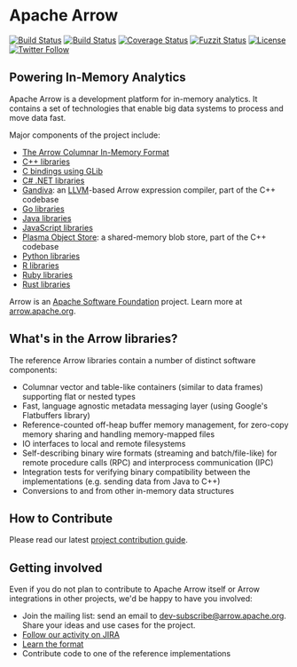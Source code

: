 <!--- 
  Licensed to the Apache Software Foundation (ASF) under one
  or more contributor license agreements.  See the NOTICE file
  distributed with this work for additional information
  regarding copyright ownership.  The ASF licenses this file
  to you under the Apache License, Version 2.0 (the
  "License"); you may not use this file except in compliance
  with the License.  You may obtain a copy of the License at

    http://www.apache.org/licenses/LICENSE-2.0

  Unless required by applicable law or agreed to in writing,
  software distributed under the License is distributed on an
  "AS IS" BASIS, WITHOUT WARRANTIES OR CONDITIONS OF ANY
  KIND, either express or implied.  See the License for the
  specific language governing permissions and limitations
  under the License.
-->

# Apache Arrow

[![Build Status](https://travis-ci.org/apache/arrow.svg?branch=master)](https://travis-ci.org/apache/arrow)
[![Build Status](https://ci.appveyor.com/api/projects/status/github/apache/arrow/branch/master?svg=true)](https://ci.appveyor.com/project/ApacheSoftwareFoundation/arrow/branch/master)
[![Coverage Status](https://codecov.io/gh/apache/arrow/branch/master/graph/badge.svg)](https://codecov.io/gh/apache/arrow?branch=master)
[![Fuzzit Status](https://app.fuzzit.dev/badge?org_id=yMxZh42xl9qy6bvg3EiJ&branch=master)](https://app.fuzzit.dev/admin/yMxZh42xl9qy6bvg3EiJ/dashboard)
[![License](http://img.shields.io/:license-Apache%202-blue.svg)](https://github.com/apache/arrow/blob/master/LICENSE.txt)
[![Twitter Follow](https://img.shields.io/twitter/follow/apachearrow.svg?style=social&label=Follow)](https://twitter.com/apachearrow)

## Powering In-Memory Analytics

Apache Arrow is a development platform for in-memory analytics. It contains a
set of technologies that enable big data systems to process and move data fast.

Major components of the project include:

 - [The Arrow Columnar In-Memory Format](https://github.com/apache/arrow/tree/master/format)
 - [C++ libraries](https://github.com/apache/arrow/tree/master/cpp)
 - [C bindings using GLib](https://github.com/apache/arrow/tree/master/c_glib)
 - [C# .NET libraries](https://github.com/apache/arrow/tree/master/csharp)
 - [Gandiva](https://github.com/apache/arrow/tree/master/cpp/src/gandiva): an [LLVM](https://llvm.org)-based Arrow expression compiler, part of the C++ codebase
 - [Go libraries](https://github.com/apache/arrow/tree/master/go)
 - [Java libraries](https://github.com/apache/arrow/tree/master/java)
 - [JavaScript libraries](https://github.com/apache/arrow/tree/master/js)
 - [Plasma Object Store](https://github.com/apache/arrow/tree/master/cpp/src/plasma): a
   shared-memory blob store, part of the C++ codebase
 - [Python libraries](https://github.com/apache/arrow/tree/master/python)
 - [R libraries](https://github.com/apache/arrow/tree/master/r)
 - [Ruby libraries](https://github.com/apache/arrow/tree/master/ruby)
 - [Rust libraries](https://github.com/apache/arrow/tree/master/rust)

Arrow is an [Apache Software Foundation](https://www.apache.org) project. Learn more at
[arrow.apache.org](https://arrow.apache.org).

## What's in the Arrow libraries?

The reference Arrow libraries contain a number of distinct software components:

- Columnar vector and table-like containers (similar to data frames) supporting
  flat or nested types
- Fast, language agnostic metadata messaging layer (using Google's Flatbuffers
  library)
- Reference-counted off-heap buffer memory management, for zero-copy memory
  sharing and handling memory-mapped files
- IO interfaces to local and remote filesystems
- Self-describing binary wire formats (streaming and batch/file-like) for
  remote procedure calls (RPC) and
  interprocess communication (IPC)
- Integration tests for verifying binary compatibility between the
  implementations (e.g. sending data from Java to C++)
- Conversions to and from other in-memory data structures

## How to Contribute

Please read our latest [project contribution guide][5].

## Getting involved

Even if you do not plan to contribute to Apache Arrow itself or Arrow
integrations in other projects, we'd be happy to have you involved:

- Join the mailing list: send an email to
  [dev-subscribe@arrow.apache.org][1]. Share your ideas and use cases for the
  project.
- [Follow our activity on JIRA][3]
- [Learn the format][2]
- Contribute code to one of the reference implementations

[1]: mailto:dev-subscribe@arrow.apache.org
[2]: https://github.com/apache/arrow/tree/master/format
[3]: https://issues.apache.org/jira/browse/ARROW
[4]: https://github.com/apache/arrow
[5]: https://github.com/apache/arrow/blob/master/docs/source/developers/contributing.rst
